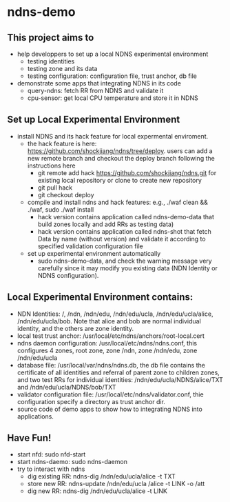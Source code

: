 ndns-demo
=========

This project aims to
---------------------
  - help developpers to set up a local NDNS experimental environment
    - testing identities
    - testing zone and its data
    - testing configuration: configuration file, trust anchor, db file
  - demonstrate some apps that integrating NDNS in its code
    - query-ndns: fetch RR from NDNS and validate it
    - cpu-sensor: get local CPU temperature and store it in NDNS


Set up Local Experimental Environment
--------------------------------------------------
- install NDNS and its hack feature for local expermental enviroment.
  - the hack feature is here: https://github.com/shockjiang/ndns/tree/deploy. users can add a new remote branch and checkout the deploy branch following the instructions here
    - git remote add hack https://github.com/shockjiang/ndns.git for existing local repository or clone to create new repository
    - git pull hack
    - git checkout deploy
  - compile and install ndns and hack features: e.g., ./waf clean && ./waf, sudo ./waf install
    - hack version contains application called ndns-demo-data that build zones locally and add RRs as testing data)
    - hack version contains application called ndns-shot that fetch Data by name (without version) and validate it according to specified validation configuration file
  - set up experimental environment automatically
    - sudo ndns-demo-data, and check the warning message very carefully since it may modify you existing data (NDN Identity or NDNS configuration).

Local Experimental Environment contains:
----------------------------------------
  - NDN Identities: /, /ndn, /ndn/edu, /ndn/edu/ucla, /ndn/edu/ucla/alice, /ndn/edu/ucla/bob. Note that alice and bob are normal individual identity, and the others are zone identity.
  - local test trust anchor: /usr/local/etc/ndns/anchors/root-local.cert
  - ndns daemon configuration: /usr/local/etc/ndns/ndns.conf, this configures 4 zones, root zone, zone /ndn, zone /ndn/edu, zone /ndn/edu/ucla
  - database file: /usr/local/var/ndns/ndns.db, the db file contains the certificate of all identities and referral of parent zone to children zones, and two test RRs for individual identities: /ndn/edu/ucla/NDNS/alice/TXT and /ndn/edu/ucla/NDNS/bob/TXT
  - validator configuration file: /usr/local/etc/ndns/validator.conf, thie configuration specify a directory as trust anchor dir.
  - source code of demo apps to show how to integrating NDNS into applications.
  

Have Fun!
------------------------------------------
- start nfd: sudo nfd-start
- start ndns-daemo: sudo ndns-daemon
- try to interact with ndns
  - dig existing RR: ndns-dig /ndn/edu/ucla/alice -t TXT 
  - store new RR: ndns-update /ndn/edu/ucla /alice -t LINK -o /att
  - dig new RR: ndns-dig /ndn/edu/ucla/alice -t LINK
